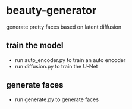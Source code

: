 # beauty-generator
generate pretty faces based on latent diffusion

## train the model
+ run auto_encoder.py to train an auto encoder
+ run diffusion.py to train the U-Net

## generate faces
+ run generate.py to generate faces


